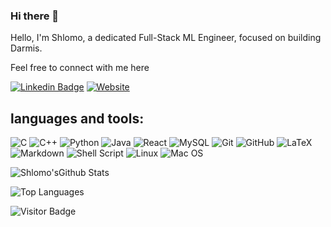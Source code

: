 ### Hi there 👋

<!--TODO
- 🔭 I’m currently working on ...
- 🌱 I’m currently learning ...
- 💬 Ask me about ...
-->

Hello, I'm Shlomo, a dedicated Full-Stack ML Engineer, focused on building Darmis.

Feel free to connect with me here

[![Linkedin Badge](https://img.shields.io/badge/-ShlomoStept-blue?style=for-the-badge&logo=Linkedin&logoColor=white&link=https://www.linkedin.com/in/shlomo-stept/)](https://www.linkedin.com/in/shlomo-stept/)
[![Website](https://img.shields.io/badge/Website-shlomostept.com-informational?style=for-the-badge&logo=tidal&logoColor=black)](https://www.shlomostept.com/)
<!--
[![My Internship](https://img.shields.io/badge/My%20job-hanover-success?style=style=for-the-badge&logo=micro]&logoColor=white)]((https://www.hanover.com/))
-->

## languages and tools:
![C](https://img.shields.io/badge/c-%2300599C.svg?style=flat-square&logo=c&logoColor=white)
![C++](https://img.shields.io/badge/-C++-00599C?style=flat-square&logo=c)
![Python](https://img.shields.io/badge/python-black?style=flat-square&logo=python&logoColor=ffdd54)
![Java](https://img.shields.io/badge/java-%23FA7343.svg?style=flat-square&logo=java&logoColor=white)
![React](https://img.shields.io/badge/-React-black?style=flat-square&logo=react)
![MySQL](https://img.shields.io/badge/-MySQL-black?style=flat-square&logo=mysql)
![Git](https://img.shields.io/badge/-Git-black?style=flat-square&logo=git)
![GitHub](https://img.shields.io/badge/-GitHub-181717?style=flat-square&logo=github)
![LaTeX](https://img.shields.io/badge/latex-%23008080.svg?style=flat-square&logo=latex&logoColor=white)
![Markdown](https://img.shields.io/badge/markdown-%23000000.svg?style=flat-square&logo=markdown&logoColor=white)
![Shell Script](https://img.shields.io/badge/shell_script-%23121011.svg?style=flat-square&logo=gnu-bash&logoColor=white)
![Linux](https://img.shields.io/badge/Linux-FCC624?style=flat-square&logo=linux&logoColor=black)
![Mac OS](https://img.shields.io/badge/mac%20os-000000?style=flat-square&logo=macos&logoColor=F0F0F0)

![Shlomo'sGithub Stats](https://github-readme-stats.vercel.app/api?username=ShlomoStept&count_private=true&show_icons=true&include_all_commits=true&count_private=true&theme=transparent)

![Top Languages](https://github-readme-stats.vercel.app/api/top-langs/?username=ShlomoStept&count_private=false&hide=TeX&layout=compact&langs_count=8)

![Visitor Badge](https://visitor-badge.laobi.icu/badge?page_id=ShlomoStept.ShlomoStept)

<!-- [![Hits](https://hits.seeyoufarm.com/api/count/incr/badge.svg?url=https%3A%2F%2Fgithub.com%2FShlomoStept%2FShlomoStept&count_bg=%2385C8F7&title_bg=%23A1A2B0&icon=github.svg&icon_color=%23E7E7E7&title=Your+ViewCount&edge_flat=false)](https://hits.seeyoufarm.com)
-->

